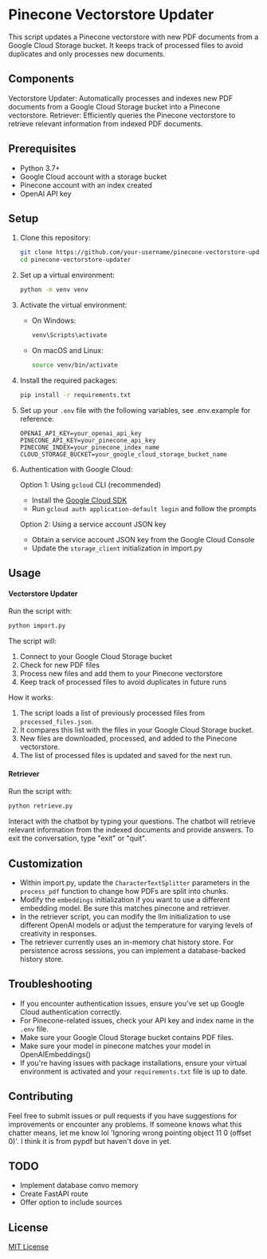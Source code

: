 # Pinecone Vectorstore Updater

This script updates a Pinecone vectorstore with new PDF documents from a Google Cloud Storage bucket. It keeps track of processed files to avoid duplicates and only processes new documents.

## Components

Vectorstore Updater: Automatically processes and indexes new PDF documents from a Google Cloud Storage bucket into a Pinecone vectorstore.
Retriever: Efficiently queries the Pinecone vectorstore to retrieve relevant information from indexed PDF documents.

## Prerequisites

- Python 3.7+
- Google Cloud account with a storage bucket
- Pinecone account with an index created
- OpenAI API key

## Setup

1. Clone this repository:
   ```bash
   git clone https://github.com/your-username/pinecone-vectorstore-updater.git
   cd pinecone-vectorstore-updater
   ```

2. Set up a virtual environment:
   ```bash
   python -m venv venv
   ```

3. Activate the virtual environment:
   - On Windows:
     ```bash
     venv\Scripts\activate
     ```
   - On macOS and Linux:
     ```bash
     source venv/bin/activate
     ```

4. Install the required packages:
   ```bash
   pip install -r requirements.txt
   ```

5. Set up your `.env` file with the following variables, see .env.example for reference:
   ```
   OPENAI_API_KEY=your_openai_api_key
   PINECONE_API_KEY=your_pinecone_api_key
   PINECONE_INDEX=your_pinecone_index_name
   CLOUD_STORAGE_BUCKET=your_google_cloud_storage_bucket_name
   ```

6. Authentication with Google Cloud:

   Option 1: Using `gcloud` CLI (recommended)
   - Install the [Google Cloud SDK](https://cloud.google.com/sdk/docs/install)
   - Run `gcloud auth application-default login` and follow the prompts

   Option 2: Using a service account JSON key
   - Obtain a service account JSON key from the Google Cloud Console
   - Update the `storage_client` initialization in import.py

## Usage

#### Vectorstore Updater

Run the script with:

```bash
python import.py
```

The script will:
1. Connect to your Google Cloud Storage bucket
2. Check for new PDF files
3. Process new files and add them to your Pinecone vectorstore
4. Keep track of processed files to avoid duplicates in future runs

How it works:
1. The script loads a list of previously processed files from `processed_files.json`.
2. It compares this list with the files in your Google Cloud Storage bucket.
3. New files are downloaded, processed, and added to the Pinecone vectorstore.
4. The list of processed files is updated and saved for the next run.

#### Retriever

Run the script with:

```bash
python retrieve.py
```
Interact with the chatbot by typing your questions. The chatbot will retrieve relevant information from the indexed documents and provide answers.
To exit the conversation, type "exit" or "quit".

## Customization

- Within import.py, update the `CharacterTextSplitter` parameters in the `process_pdf` function to change how PDFs are split into chunks.
- Modify the `embeddings` initialization if you want to use a different embedding model. Be sure this matches pinecone and retriever.
- In the retriever script, you can modify the llm initialization to use different OpenAI models or adjust the temperature for varying levels of creativity in responses.
- The retriever currently uses an in-memory chat history store. For persistence across sessions, you can implement a database-backed history store.

## Troubleshooting

- If you encounter authentication issues, ensure you've set up Google Cloud authentication correctly.
- For Pinecone-related issues, check your API key and index name in the `.env` file.
- Make sure your Google Cloud Storage bucket contains PDF files.
- Make sure your model in pinecone matches your model in OpenAIEmbeddings()
- If you're having issues with package installations, ensure your virtual environment is activated and your `requirements.txt` file is up to date.

## Contributing

Feel free to submit issues or pull requests if you have suggestions for improvements or encounter any problems. If someone knows what this chatter means, let me know lol 'Ignoring wrong pointing object 11 0 (offset 0)'. I think it is from pypdf but haven't dove in yet.

## TODO
- Implement database convo memory
- Create FastAPI route
- Offer option to include sources

## License

[MIT License](https://opensource.org/licenses/MIT)